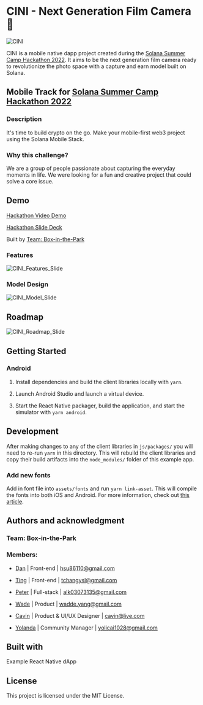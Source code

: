 # CINI - Next Generation Film Camera 📸

![CINI](https://user-images.githubusercontent.com/50972884/184951158-a7e4aafd-58c0-4278-9319-9b0411294ab6.png)

CINI is a mobile native dapp project created during the [Solana Summer Camp Hackathon 2022](https://solana.com/summercamp). It aims to be the next generation film camera ready to revolutionize the photo space with a capture and earn model built on Solana.

## Mobile Track for [Solana Summer Camp Hackathon 2022](https://solana.com/summercamp)

### Description

It's time to build crypto on the go. Make your mobile-first web3 project using the Solana Mobile Stack.

### Why this challenge?

We are a group of people passionate about capturing the everyday moments in life. We were looking for a fun and creative project that could solve a core issue.

## Demo

[Hackathon Video Demo](https://www.loom.com/share/4c90f0b34d5d4843964c953ff56872e4)

[Hackathon Slide Deck](https://drive.google.com/drive/folders/1lgAWviQLD_MMj2C3Wy8nWdoddrUfe-LK?usp=sharing)

Built by [Team: Box-in-the-Park](#authors-and-acknowledgment)

### Features

![CINI_Features_Slide](https://user-images.githubusercontent.com/46632205/184971019-44b89e4f-e83b-41cf-9372-4303c8b381fa.png)


### Model Design

![CINI_Model_Slide](https://user-images.githubusercontent.com/50972884/184951097-88b661b5-2593-4d76-89d0-93286f0d3728.png)

## Roadmap

![CINI_Roadmap_Slide](https://user-images.githubusercontent.com/50972884/184951241-aa0f9f9b-d26c-4e12-aa39-0775f2be43a2.png)

## Getting Started

### Android

1. Install dependencies and build the client libraries locally with `yarn`.

2. Launch Android Studio and launch a virtual device.

3. Start the React Native packager, build the application, and start the simulator with `yarn android`.

## Development

After making changes to any of the client libraries in `js/packages/` you will need to re-run `yarn` in this directory. This will rebuild the client libraries and copy their build artifacts into the `node_modules/` folder of this example app.

### Add new fonts

Add in font file into `assets/fonts` and run `yarn link-asset`. This will compile the fonts into both iOS and Android. For more information, check out [this article](https://mehrankhandev.medium.com/ultimate-guide-to-use-custom-fonts-in-react-native-77fcdf859cf4).

## Authors and acknowledgment

### Team: Box-in-the-Park

### Members:

- [Dan](https://github.com/danhsucowboy) | Front-end | hsu86110@gmail.com

- [Ting](https://github.com/this-ting) | Front-end | tchangysl@gmail.com

- [Peter](https://github.com/sc0Vu) | Full-stack | alk03073135@gmail.com

- [Wade](https://github.com/Nasuyue) | Product | wadde.yang@gmail.com

- [Cavin](https://github.com/imcavinc) | Product & UI/UX Designer | cavin@live.com

- [Yolanda](https://github.com/Yolandatsai) | Community Manager | yolicai1028@gmail.com

## Built with

Example React Native dApp

## License

This project is licensed under the MIT License.
